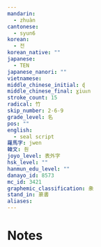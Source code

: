 ```yaml
---
mandarin:
  - zhuàn
cantonese:
  - syun6
korean:
  - 전
korean_native: ""
japanese:
  - TEN
japanese_nanori: ""
vietnamese:
middle_chinese_initial: ɖ
middle_chinese_final: ɣiuᴇn
stroke_count: 15
radical: 竹
skip_number: 2-6-9
grade_level: 名
pos: ""
english:
  - seal script
羅馬字: jwen
韓文: 줜
joyo_level: 表外字
hsk_level: ""
hanmun_edu_level: ""
danayo_id: 8573
mc_id: 3421
graphemic_classification: 彖
stand_in: 篆書
aliases:
---
```


# Notes
